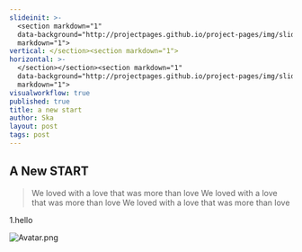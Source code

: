 ```yaml
---
slideinit: >-
  <section markdown="1"
  data-background="http://projectpages.github.io/project-pages/img/slidebackground.png"><section
  markdown="1">
vertical: </section><section markdown="1">
horizontal: >-
  </section></section><section markdown="1"
  data-background="http://projectpages.github.io/project-pages/img/slidebackground.png"><section
  markdown="1">
visualworkflow: true
published: true
title: a new start
author: Ska
layout: post
tags: post
---
```

## A New START

> We loved with a love that was more than love
> We loved with a love that was more than love
> We loved with a love that was more than love


1.hello

![Avatar.png]({{site.baseurl}}/img/Avatar.png)
